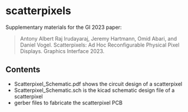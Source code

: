 # scatterpixels

Supplementary materials for the GI 2023 paper:

> Antony Albert Raj Irudayaraj, Jeremy Hartmann, Omid Abari, and Daniel Vogel. Scatterpixels: Ad Hoc Reconfigurable Physical Pixel Displays. Graphics Interface 2023.

## Contents
* Scatterpixel_Schematic.pdf shows the circuit design of a scatterpixel
* Scatterpixel_Schematic.sch is the kicad schematic design file of a scatterpixel
* gerber files to fabricate the scatterpixel PCB
